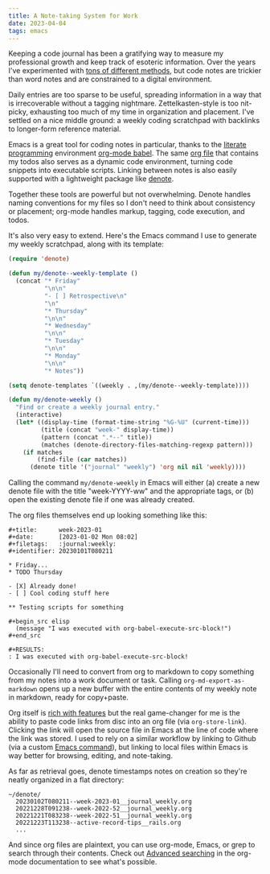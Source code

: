 ```yaml
---
title: A Note-taking System for Work
date: 2023-04-04
tags: emacs
---
```


Keeping a code journal has been a gratifying way to measure my professional growth and keep track of esoteric information. Over the years I've experimented with [tons of different methods](/words/2023-03-21-burn-after-writing), but code notes are trickier than word notes and are constrained to a digital environment.

Daily entries are too sparse to be useful, spreading information in a way that is irrecoverable without a tagging nightmare. Zettelkasten-style is too nit-picky, exhausting too much of my time in organization and placement. I've settled on a nice middle ground: a weekly coding scratchpad with backlinks to longer-form reference material.

Emacs is a great tool for coding notes in particular, thanks to the [literate programming](https://en.wikipedia.org/wiki/Literate_programming) environment [org-mode babel](https://orgmode.org/worg/org-contrib/babel/intro.html). The same [org file](https://orgmode.org/) that contains my todos also serves as a dynamic code environment, turning code snippets into executable scripts. Linking between notes is also easily supported with a lightweight package like [denote](https://protesilaos.com/emacs/denote).

Together these tools are powerful but not overwhelming. Denote handles naming conventions for my files so I don't need to think about consistency or placement; org-mode handles markup, tagging, code execution, and todos.

It's also very easy to extend. Here's the Emacs command I use to generate my weekly scratchpad, along with its template:

```el
(require 'denote)

(defun my/denote--weekly-template ()
  (concat "* Friday"
          "\n\n"
          "- [ ] Retrospective\n"
          "\n"
          "* Thursday"
          "\n\n"
          "* Wednesday"
          "\n\n"
          "* Tuesday"
          "\n\n"
          "* Monday"
          "\n\n"
          "* Notes"))

(setq denote-templates `((weekly . ,(my/denote--weekly-template))))

(defun my/denote-weekly ()
  "Find or create a weekly journal entry."
  (interactive)
  (let* ((display-time (format-time-string "%G-%U" (current-time)))
         (title (concat "week-" display-time))
         (pattern (concat ".*--" title))
         (matches (denote-directory-files-matching-regexp pattern)))
    (if matches
        (find-file (car matches))
      (denote title '("journal" "weekly") 'org nil nil 'weekly))))
```

Calling the command `my/denote-weekly` in Emacs will either (a) create a new denote file with the title "week-YYYY-ww" and the appropriate tags, or (b) open the existing denote file if one was already created.

The org files themselves end up looking something like this:

```
#+title:      week-2023-01
#+date:       [2023-01-02 Mon 08:02]
#+filetags:   :journal:weekly:
#+identifier: 20230101T080211

* Friday...
* TODO Thursday

- [X] Already done!
- [ ] Cool coding stuff here

** Testing scripts for something

#+begin_src elisp
  (message "I was executed with org-babel-execute-src-block!")
#+end_src

#+RESULTS:
: I was executed with org-babel-execute-src-block!
```

Occasionally I'll need to convert from org to markdown to copy something from my notes into a work document or task. Calling `org-md-export-as-markdown` opens up a new buffer with the entire contents of my weekly note in markdown, ready for copy+paste.

Org itself is [rich with features](https://orgmode.org/features.html) but the real game-changer for me is the ability to paste code links from disc into an org file (via `org-store-link`). Clicking the link will open the source file in Emacs at the line of code where the link was stored. I used to rely on a similar workflow by linking to Github (via a custom [Emacs command](https://github.com/mgmarlow/.emacs.d/blob/master/lisp/store-code-link.el)), but linking to local files within Emacs is way better for browsing, editing, and note-taking.

As far as retrieval goes, denote timestamps notes on creation so they're neatly organized in a flat directory:

```
~/denote/
  20230102T080211--week-2023-01__journal_weekly.org
  20221228T091238--week-2022-52__journal_weekly.org
  20221221T083238--week-2022-51__journal_weekly.org
  20221223T113238--active-record-tips__rails.org
  ...
```

And since org files are plaintext, you can use org-mode, Emacs, or grep to search through their contents. Check out [Advanced searching](https://orgmode.org/worg/org-tutorials/advanced-searching.html) in the org-mode documentation to see what's possible.
